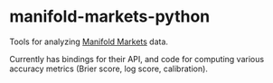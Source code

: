 # manifold-markets-python
Tools for analyzing [Manifold Markets](https://manifold.markets/home) data.

Currently has bindings for their API, and code for computing various accuracy metrics (Brier score, log score, calibration).

